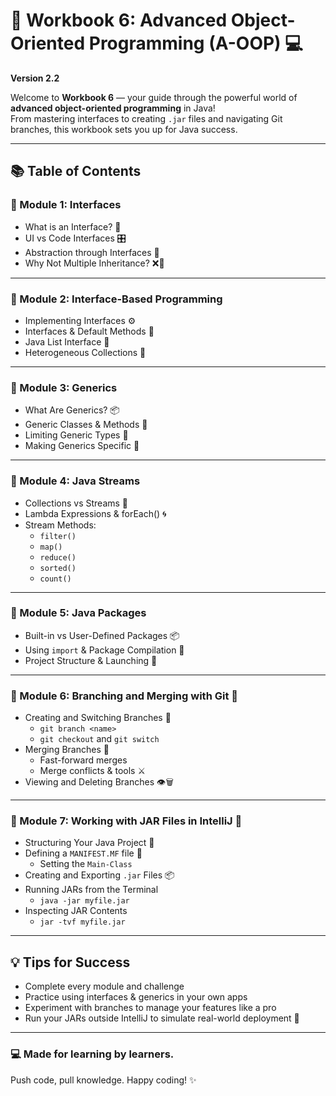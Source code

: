 # 🧠 Workbook 6: Advanced Object-Oriented Programming (A-OOP) 💻  
**Version 2.2**

Welcome to **Workbook 6** — your guide through the powerful world of **advanced object-oriented programming** in Java!  
From mastering interfaces to creating `.jar` files and navigating Git branches, this workbook sets you up for Java success.

---

## 📚 Table of Contents

### 🔹 Module 1: Interfaces
- What is an Interface? 🤝  
- UI vs Code Interfaces 🎛️  
- Abstraction through Interfaces 🧊  
- Why Not Multiple Inheritance? ❌👑  

---

### 🔹 Module 2: Interface-Based Programming
- Implementing Interfaces ⚙️  
- Interfaces & Default Methods 🧩  
- Java List Interface 📃  
- Heterogeneous Collections 🧬  

---

### 🔹 Module 3: Generics
- What Are Generics? 📦  
- Generic Classes & Methods 🧪  
- Limiting Generic Types 🚫  
- Making Generics Specific 🎯  

---

### 🔹 Module 4: Java Streams
- Collections vs Streams 🔄  
- Lambda Expressions & forEach() 🌀  
- Stream Methods:  
  - `filter()`  
  - `map()`  
  - `reduce()`  
  - `sorted()`  
  - `count()`  

---

### 🔹 Module 5: Java Packages
- Built-in vs User-Defined Packages 📦  
- Using `import` & Package Compilation 🔧  
- Project Structure & Launching 🏁  

---

### 🔹 Module 6: Branching and Merging with Git 🌿
- Creating and Switching Branches 🔄  
  - `git branch <name>`  
  - `git checkout` and `git switch`  
- Merging Branches 🤝  
  - Fast-forward merges  
  - Merge conflicts & tools ⚔️  
- Viewing and Deleting Branches 👁️🗑️  

---

### 🔹 Module 7: Working with JAR Files in IntelliJ 💼
- Structuring Your Java Project 📁  
- Defining a `MANIFEST.MF` file 🧾  
  - Setting the `Main-Class`  
- Creating and Exporting `.jar` Files 📦  
- Running JARs from the Terminal  
  - `java -jar myfile.jar`  
- Inspecting JAR Contents  
  - `jar -tvf myfile.jar`  

---

## 💡 Tips for Success
- Complete every module and challenge  
- Practice using interfaces & generics in your own apps  
- Experiment with branches to manage your features like a pro  
- Run your JARs outside IntelliJ to simulate real-world deployment 🚀

---

### 💻 Made for learning by learners.  
Push code, pull knowledge. Happy coding! ✨
